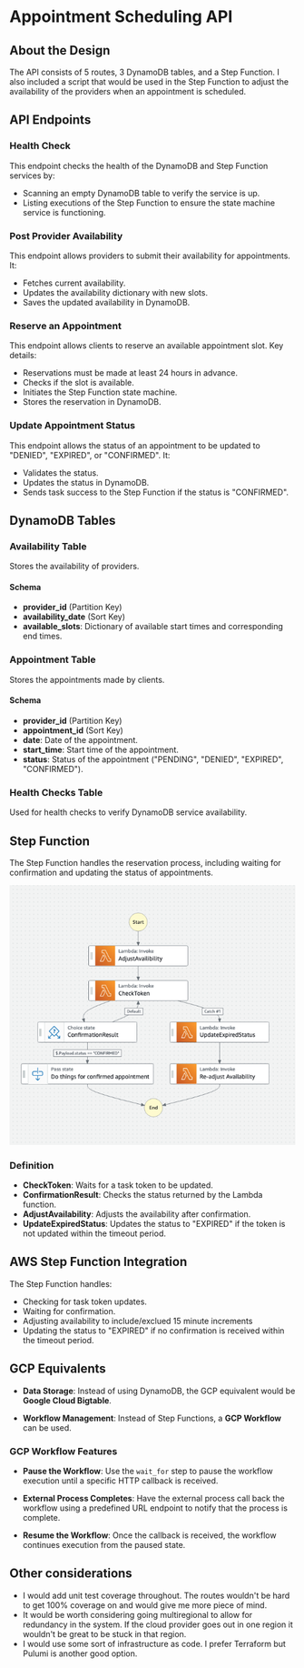# Appointment Scheduling API

## About the Design

The API consists of 5 routes, 3 DynamoDB tables, and a Step Function. I also included a script that would be used in the Step Function to adjust the availability of the providers when an appointment is scheduled.

## API Endpoints

### Health Check

This endpoint checks the health of the DynamoDB and Step Function services by:
- Scanning an empty DynamoDB table to verify the service is up.
- Listing executions of the Step Function to ensure the state machine service is functioning.

### Post Provider Availability

This endpoint allows providers to submit their availability for appointments. It:
- Fetches current availability.
- Updates the availability dictionary with new slots.
- Saves the updated availability in DynamoDB.

### Reserve an Appointment

This endpoint allows clients to reserve an available appointment slot. Key details:
- Reservations must be made at least 24 hours in advance.
- Checks if the slot is available.
- Initiates the Step Function state machine.
- Stores the reservation in DynamoDB.

### Update Appointment Status

This endpoint allows the status of an appointment to be updated to "DENIED", "EXPIRED", or "CONFIRMED". It:
- Validates the status.
- Updates the status in DynamoDB.
- Sends task success to the Step Function if the status is "CONFIRMED".

## DynamoDB Tables

### Availability Table

Stores the availability of providers.

#### Schema
- **provider_id** (Partition Key)
- **availability_date** (Sort Key)
- **available_slots**: Dictionary of available start times and corresponding end times.

### Appointment Table

Stores the appointments made by clients.

#### Schema
- **provider_id** (Partition Key)
- **appointment_id** (Sort Key)
- **date**: Date of the appointment.
- **start_time**: Start time of the appointment.
- **status**: Status of the appointment ("PENDING", "DENIED", "EXPIRED", "CONFIRMED").

### Health Checks Table

Used for health checks to verify DynamoDB service availability.


## Step Function

The Step Function handles the reservation process, including waiting for confirmation and updating the status of appointments.

<p align="center">
  <img src="images/appointment_request_sfn.png" alt="Alt text">
</p>


### Definition

- **CheckToken**: Waits for a task token to be updated.
- **ConfirmationResult**: Checks the status returned by the Lambda function.
- **AdjustAvailability**: Adjusts the availability after confirmation.
- **UpdateExpiredStatus**: Updates the status to "EXPIRED" if the token is not updated within the timeout period.


## AWS Step Function Integration

The Step Function handles:
- Checking for task token updates.
- Waiting for confirmation.
- Adjusting availability to include/exclued 15 minute increments
- Updating the status to "EXPIRED" if no confirmation is received within the timeout period.


## GCP Equivalents

- **Data Storage**: Instead of using DynamoDB, the GCP equivalent would be **Google Cloud Bigtable**.
  
- **Workflow Management**: Instead of Step Functions, a **GCP Workflow** can be used.

### GCP Workflow Features

- **Pause the Workflow**: Use the `wait_for` step to pause the workflow execution until a specific HTTP callback is received.

- **External Process Completes**: Have the external process call back the workflow using a predefined URL endpoint to notify that the process is complete.

- **Resume the Workflow**: Once the callback is received, the workflow continues execution from the paused state.

## Other considerations
- I would add unit test coverage throughout. The routes wouldn't be hard to get 100% coverage on and would give me more piece of mind.
- It would be worth considering going multiregional to allow for redundancy in the system. If the cloud provider goes out in one region it wouldn't be great to be stuck in that region.
- I would use some sort of infrastructure as code. I prefer Terraform but Pulumi is another good option. 